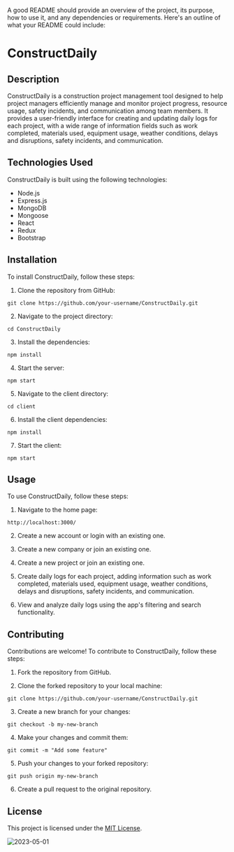 A good README should provide an overview of the project, its purpose, how to use it, and any dependencies or requirements. Here's an outline of what your README could include:

# ConstructDaily

## Description

ConstructDaily is a construction project management tool designed to help project managers efficiently manage and monitor project progress, resource usage, safety incidents, and communication among team members. It provides a user-friendly interface for creating and updating daily logs for each project, with a wide range of information fields such as work completed, materials used, equipment usage, weather conditions, delays and disruptions, safety incidents, and communication.

## Technologies Used

ConstructDaily is built using the following technologies:

- Node.js
- Express.js
- MongoDB
- Mongoose
- React
- Redux
- Bootstrap

## Installation

To install ConstructDaily, follow these steps:

1. Clone the repository from GitHub:

```
git clone https://github.com/your-username/ConstructDaily.git
```

2. Navigate to the project directory:

```
cd ConstructDaily
```

3. Install the dependencies:

```
npm install
```

4. Start the server:

```
npm start
```

5. Navigate to the client directory:

```
cd client
```

6. Install the client dependencies:

```
npm install
```

7. Start the client:

```
npm start
```

## Usage

To use ConstructDaily, follow these steps:

1. Navigate to the home page:

```
http://localhost:3000/
```

2. Create a new account or login with an existing one.

3. Create a new company or join an existing one.

4. Create a new project or join an existing one.

5. Create daily logs for each project, adding information such as work completed, materials used, equipment usage, weather conditions, delays and disruptions, safety incidents, and communication.

6. View and analyze daily logs using the app's filtering and search functionality.

## Contributing

Contributions are welcome! To contribute to ConstructDaily, follow these steps:

1. Fork the repository from GitHub.

2. Clone the forked repository to your local machine:

```
git clone https://github.com/your-username/ConstructDaily.git
```

3. Create a new branch for your changes:

```
git checkout -b my-new-branch
```

4. Make your changes and commit them:

```
git commit -m "Add some feature"
```

5. Push your changes to your forked repository:

```
git push origin my-new-branch
```

6. Create a pull request to the original repository.

## License

This project is licensed under the [MIT License](https://opensource.org/licenses/MIT).


![2023-05-01](https://user-images.githubusercontent.com/116615667/235553033-b63f6cc1-be9e-4077-b985-e227e824049b.png)
